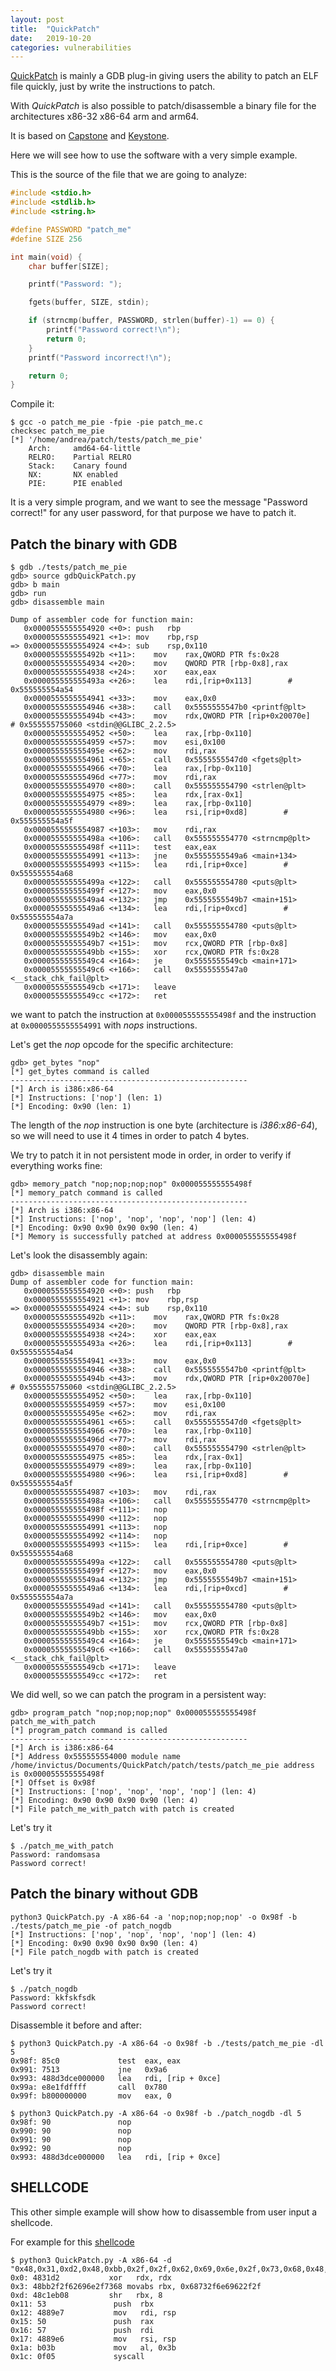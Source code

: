 ```yaml
---
layout: post
title:  "QuickPatch"
date:   2019-10-20
categories: vulnerabilities
---
```

[QuickPatch](https://github.com/invictus1306/QuickPatch) is mainly a GDB plug-in giving users the ability to patch an ELF file quickly, just by write the instructions to patch.

With *QuickPatch* is also possible to patch/disassemble a binary file for the architectures x86-32 x86-64 arm and arm64.   

It is based on [Capstone](https://www.capstone-engine.org/) and [Keystone](http://www.keystone-engine.org/).

Here we will see how to use the software with a very simple example.

This is the source of the file that we are going to analyze:

```c
#include <stdio.h>
#include <stdlib.h>
#include <string.h>

#define PASSWORD "patch_me"
#define SIZE 256

int main(void) {
    char buffer[SIZE];

    printf("Password: ");

    fgets(buffer, SIZE, stdin);

    if (strncmp(buffer, PASSWORD, strlen(buffer)-1) == 0) {
        printf("Password correct!\n");
        return 0;
    }
    printf("Password incorrect!\n");

    return 0;
}
```

Compile it:
```shell
$ gcc -o patch_me_pie -fpie -pie patch_me.c
checksec patch_me_pie
[*] '/home/andrea/patch/tests/patch_me_pie'
    Arch:     amd64-64-little
    RELRO:    Partial RELRO
    Stack:    Canary found
    NX:       NX enabled
    PIE:      PIE enabled
```

It is a very simple program, and we want to see the message "Password correct!" for any user password, for that purpose we have to patch it.

## Patch the binary with GDB
```shell
$ gdb ./tests/patch_me_pie
gdb> source gdbQuickPatch.py
gdb> b main
gdb> run
gdb> disassemble main

Dump of assembler code for function main:
   0x0000555555554920 <+0>:	push   rbp
   0x0000555555554921 <+1>:	mov    rbp,rsp
=> 0x0000555555554924 <+4>:	sub    rsp,0x110
   0x000055555555492b <+11>:	mov    rax,QWORD PTR fs:0x28
   0x0000555555554934 <+20>:	mov    QWORD PTR [rbp-0x8],rax
   0x0000555555554938 <+24>:	xor    eax,eax
   0x000055555555493a <+26>:	lea    rdi,[rip+0x113]        # 0x555555554a54
   0x0000555555554941 <+33>:	mov    eax,0x0
   0x0000555555554946 <+38>:	call   0x5555555547b0 <printf@plt>
   0x000055555555494b <+43>:	mov    rdx,QWORD PTR [rip+0x20070e]        # 0x555555755060 <stdin@@GLIBC_2.2.5>
   0x0000555555554952 <+50>:	lea    rax,[rbp-0x110]
   0x0000555555554959 <+57>:	mov    esi,0x100
   0x000055555555495e <+62>:	mov    rdi,rax
   0x0000555555554961 <+65>:	call   0x5555555547d0 <fgets@plt>
   0x0000555555554966 <+70>:	lea    rax,[rbp-0x110]
   0x000055555555496d <+77>:	mov    rdi,rax
   0x0000555555554970 <+80>:	call   0x555555554790 <strlen@plt>
   0x0000555555554975 <+85>:	lea    rdx,[rax-0x1]
   0x0000555555554979 <+89>:	lea    rax,[rbp-0x110]
   0x0000555555554980 <+96>:	lea    rsi,[rip+0xd8]        # 0x555555554a5f
   0x0000555555554987 <+103>:	mov    rdi,rax
   0x000055555555498a <+106>:	call   0x555555554770 <strncmp@plt>
   0x000055555555498f <+111>:	test   eax,eax
   0x0000555555554991 <+113>:	jne    0x5555555549a6 <main+134>
   0x0000555555554993 <+115>:	lea    rdi,[rip+0xce]        # 0x555555554a68
   0x000055555555499a <+122>:	call   0x555555554780 <puts@plt>
   0x000055555555499f <+127>:	mov    eax,0x0
   0x00005555555549a4 <+132>:	jmp    0x5555555549b7 <main+151>
   0x00005555555549a6 <+134>:	lea    rdi,[rip+0xcd]        # 0x555555554a7a
   0x00005555555549ad <+141>:	call   0x555555554780 <puts@plt>
   0x00005555555549b2 <+146>:	mov    eax,0x0
   0x00005555555549b7 <+151>:	mov    rcx,QWORD PTR [rbp-0x8]
   0x00005555555549bb <+155>:	xor    rcx,QWORD PTR fs:0x28
   0x00005555555549c4 <+164>:	je     0x5555555549cb <main+171>
   0x00005555555549c6 <+166>:	call   0x5555555547a0 <__stack_chk_fail@plt>
   0x00005555555549cb <+171>:	leave
   0x00005555555549cc <+172>:	ret
```

we want to patch the instruction at `0x000055555555498f` and the instruction at `0x0000555555554991` with *nops* instructions.

Let's get the *nop* opcode for the specific architecture:

```shell
gdb> get_bytes "nop"
[*] get_bytes command is called
-----------------------------------------------------
[*] Arch is i386:x86-64
[*] Instructions: ['nop'] (len: 1)
[*] Encoding: 0x90 (len: 1)
```

The length of the *nop* instruction is one byte (architecture is *i386:x86-64*), so we will need to use it 4 times in order to patch 4 bytes.

We try to patch it in not persistent mode in order, in order to verify if everything works fine:

```shell
gdb> memory_patch "nop;nop;nop;nop" 0x000055555555498f
[*] memory_patch command is called
-----------------------------------------------------
[*] Arch is i386:x86-64
[*] Instructions: ['nop', 'nop', 'nop', 'nop'] (len: 4)
[*] Encoding: 0x90 0x90 0x90 0x90 (len: 4)
[*] Memory is successfully patched at address 0x000055555555498f
```

Let's look the disassembly again:
```shell
gdb> disassemble main
Dump of assembler code for function main:
   0x0000555555554920 <+0>:	push   rbp
   0x0000555555554921 <+1>:	mov    rbp,rsp
=> 0x0000555555554924 <+4>:	sub    rsp,0x110
   0x000055555555492b <+11>:	mov    rax,QWORD PTR fs:0x28
   0x0000555555554934 <+20>:	mov    QWORD PTR [rbp-0x8],rax
   0x0000555555554938 <+24>:	xor    eax,eax
   0x000055555555493a <+26>:	lea    rdi,[rip+0x113]        # 0x555555554a54
   0x0000555555554941 <+33>:	mov    eax,0x0
   0x0000555555554946 <+38>:	call   0x5555555547b0 <printf@plt>
   0x000055555555494b <+43>:	mov    rdx,QWORD PTR [rip+0x20070e]        # 0x555555755060 <stdin@@GLIBC_2.2.5>
   0x0000555555554952 <+50>:	lea    rax,[rbp-0x110]
   0x0000555555554959 <+57>:	mov    esi,0x100
   0x000055555555495e <+62>:	mov    rdi,rax
   0x0000555555554961 <+65>:	call   0x5555555547d0 <fgets@plt>
   0x0000555555554966 <+70>:	lea    rax,[rbp-0x110]
   0x000055555555496d <+77>:	mov    rdi,rax
   0x0000555555554970 <+80>:	call   0x555555554790 <strlen@plt>
   0x0000555555554975 <+85>:	lea    rdx,[rax-0x1]
   0x0000555555554979 <+89>:	lea    rax,[rbp-0x110]
   0x0000555555554980 <+96>:	lea    rsi,[rip+0xd8]        # 0x555555554a5f
   0x0000555555554987 <+103>:	mov    rdi,rax
   0x000055555555498a <+106>:	call   0x555555554770 <strncmp@plt>
   0x000055555555498f <+111>:	nop
   0x0000555555554990 <+112>:	nop
   0x0000555555554991 <+113>:	nop
   0x0000555555554992 <+114>:	nop
   0x0000555555554993 <+115>:	lea    rdi,[rip+0xce]        # 0x555555554a68
   0x000055555555499a <+122>:	call   0x555555554780 <puts@plt>
   0x000055555555499f <+127>:	mov    eax,0x0
   0x00005555555549a4 <+132>:	jmp    0x5555555549b7 <main+151>
   0x00005555555549a6 <+134>:	lea    rdi,[rip+0xcd]        # 0x555555554a7a
   0x00005555555549ad <+141>:	call   0x555555554780 <puts@plt>
   0x00005555555549b2 <+146>:	mov    eax,0x0
   0x00005555555549b7 <+151>:	mov    rcx,QWORD PTR [rbp-0x8]
   0x00005555555549bb <+155>:	xor    rcx,QWORD PTR fs:0x28
   0x00005555555549c4 <+164>:	je     0x5555555549cb <main+171>
   0x00005555555549c6 <+166>:	call   0x5555555547a0 <__stack_chk_fail@plt>
   0x00005555555549cb <+171>:	leave
   0x00005555555549cc <+172>:	ret
```

We did well, so we can patch the program in a persistent way:

```shell
gdb> program_patch "nop;nop;nop;nop" 0x000055555555498f patch_me_with_patch
[*] program_patch command is called
-----------------------------------------------------
[*] Arch is i386:x86-64
[*] Address 0x555555554000 module name /home/invictus/Documents/QuickPatch/patch/tests/patch_me_pie address is 0x000055555555498f
[*] Offset is 0x98f
[*] Instructions: ['nop', 'nop', 'nop', 'nop'] (len: 4)
[*] Encoding: 0x90 0x90 0x90 0x90 (len: 4)
[*] File patch_me_with_patch with patch is created
```

Let's try it

```shell
$ ./patch_me_with_patch
Password: randomsasa
Password correct!
```

## Patch the binary without GDB
```shell
python3 QuickPatch.py -A x86-64 -a 'nop;nop;nop;nop' -o 0x98f -b ./tests/patch_me_pie -of patch_nogdb
[*] Instructions: ['nop', 'nop', 'nop', 'nop'] (len: 4)
[*] Encoding: 0x90 0x90 0x90 0x90 (len: 4)
[*] File patch_nogdb with patch is created
```

Let's try it

```
$ ./patch_nogdb
Password: kkfskfsdk
Password correct!
```

Disassemble it before and after:
```shell
$ python3 QuickPatch.py -A x86-64 -o 0x98f -b ./tests/patch_me_pie -dl 5
0x98f: 85c0             test  eax, eax        
0x991: 7513             jne   0x9a6           
0x993: 488d3dce000000   lea   rdi, [rip + 0xce]
0x99a: e8e1fdffff       call  0x780           
0x99f: b800000000       mov   eax, 0

$ python3 QuickPatch.py -A x86-64 -o 0x98f -b ./patch_nogdb -dl 5
0x98f: 90               nop                   
0x990: 90               nop                   
0x991: 90               nop                   
0x992: 90               nop                   
0x993: 488d3dce000000   lea   rdi, [rip + 0xce]
```

## SHELLCODE
This other simple example will show how to disassemble from user input a shellcode.

For example for this [shellcode](http://shell-storm.org/shellcode/files/shellcode-603.php)

```shell
$ python3 QuickPatch.py -A x86-64 -d "0x48,0x31,0xd2,0x48,0xbb,0x2f,0x2f,0x62,0x69,0x6e,0x2f,0x73,0x68,0x48,0xc1,0xeb,0x08,0x53,0x48,0x89,0xe7,0x50,0x57,0x48,0x89,0xe6,0xb0,0x3b,0x0f,0x05"
0x0: 4831d2           xor   rdx, rdx
0x3: 48bb2f2f62696e2f7368 movabs rbx, 0x68732f6e69622f2f
0xd: 48c1eb08         shr   rbx, 8
0x11: 53               push  rbx
0x12: 4889e7           mov   rdi, rsp
0x15: 50               push  rax
0x16: 57               push  rdi
0x17: 4889e6           mov   rsi, rsp
0x1a: b03b             mov   al, 0x3b
0x1c: 0f05             syscall
```
